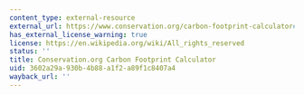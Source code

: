 ```yaml
---
content_type: external-resource
external_url: https://www.conservation.org/carbon-footprint-calculator#/
has_external_license_warning: true
license: https://en.wikipedia.org/wiki/All_rights_reserved
status: ''
title: Conservation.org Carbon Footprint Calculator
uid: 3602a29a-930b-4b88-a1f2-a89f1c8407a4
wayback_url: ''
---
```

